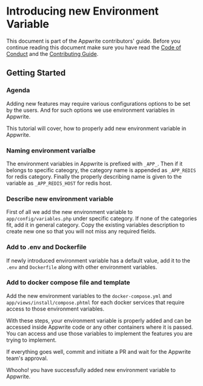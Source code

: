 # Introducing new Environment Variable

This document is part of the Appwrite contributors' guide. Before you continue reading this document make sure you have read the [Code of Conduct](https://github.com/appwrite/appwrite/blob/master/CODE_OF_CONDUCT.md) and the [Contributing Guide](https://github.com/appwrite/appwrite/blob/master/CONTRIBUTING.md).

## Getting Started

### Agenda
Adding new features may require various configurations options to be set by the users. And for such options we use environment variables in Appwrite.

This tutorial will cover, how to properly add new environment variable in Appwrite.

### Naming environment varialbe
The environment variables in Appwrite is prefixed with `_APP_`. Then if it belongs to specific cateogry, the category name is appended as `_APP_REDIS` for redis category. Finally the properly describing name is given to the variable as `_APP_REDIS_HOST` for redis host.

### Describe new environment variable
First of all we add the new environment variable to `app/config/variables.php` under specific category. If none of the categories fit, add it in general category. Copy the existing variables description to create new one so that you will not miss any required fields.

### Add to .env and Dockerfile
If newly introduced environment variable has a default value, add it to the `.env` and `Dockerfile` along with other environment variables.

### Add to docker compose file and template
Add the new environment variables to the `docker-compose.yml` and `app/views/install/compose.phtml` for each docker services that require access to those environment variables.

With these steps, your environment variable is properly added and can be accessed inside Appwrite code or any other containers where it is passed. You can access and use those variables to implement the features you are trying to implement.

If everything goes well, commit and initiate a PR and wait for the Appwrite team's approval.

Whooho! you have successfully added new environment variable to Appwrite.